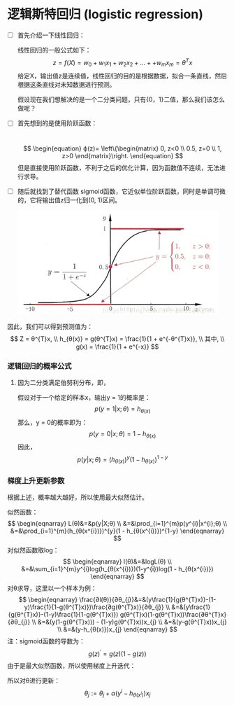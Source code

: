 <script type="text/javascript"
   src="http://cdn.mathjax.org/mathjax/latest/MathJax.js?config=TeX-AMS-MML_HTMLorMML">
</script>
# 逻辑斯特回归 (logistic regression)

- [ ] 首先介绍一下线性回归：

  线性回归的一般公式如下：
  $$
  z = f(X) = w_{0}+w_{1}x_{1}+w_{2}x_{2}+...++w_{m}x_{m} = θ^{T}x
  $$
  给定X，输出值z是连续值，线性回归的目的是根据数据，拟合一条直线，然后根据这条直线对未知数据进行预测。

  假设现在我们想解决的是一个二分类问题，只有{0，1}二值，那么我们该怎么做呢？

- [ ] 首先想到的是使用阶跃函数：

  ​       
  $$
  \begin{equation}
  ϕ(z)=
  \left\{\begin{matrix}
  0, z<0 \\ 
  0.5, z=0 \\
  1, z>0
  \end{matrix}\right.
  \end{equation}
  $$
  但是直接使用阶跃函数，不利于之后的优化计算，因为函数值不连续，无法进行求导。

- [ ] 随后就找到了替代函数 sigmoid函数，它近似单位阶跃函数，同时是单调可微的，它将输出值z归一化到(0, 1)区间。

  ![sigmoid](../fig/sigmoid.png)

因此，我们可以得到预测值为：
$$
Z = θ^{T}x,  \\
h_{θ(x)} = g(θ^{T}x) = \frac{1}{1 + e^{-θ^{T}x}}, \\
其中, \\
g(x) = \frac{1}{1 + e^{-x}}
$$

### 逻辑回归的概率公式

1. 因为二分类满足伯努利分布，即，

   假设对于一个给定的样本x，输出y = 1的概率是：
   $$
   p(y=1|x;θ) = h_{θ(x)}
   $$
   那么，y = 0的概率即为：
   $$
   p(y=0|x;θ) = 1 - h_{θ(x)}
   $$
   因此，
   $$
   p(y|x;θ) = (h_{θ(x)})^{y}(1 - h_{θ(x)})^{1-y}
   $$

 ### 梯度上升更新参数

根据上述，概率越大越好，所以使用最大似然估计。

似然函数：
$$
\begin{eqnarray}
L(θ)&=&p(y|X;θ) \\
    &=&\prod_{i=1}^{m}p(y^{i}|x^{i};θ) \\
    &=&\prod_{i=1}^{m}(h_{θ(x^{i})})^{y}(1 - h_{θ(x^{i})})^{1-y}
\end{eqnarray}
$$
对似然函数取log：
$$
\begin{eqnarray}
l(θ)&=&logL(θ) \\
    &=&\sum_{i=1}^{m}y^{i}log(h_{θ(x^{i})})(1-y^{i})log(1 - h_{θ(x^{i})})
\end{eqnarray}
$$
对θ求导，这里以一个样本为例：
$$
\begin{eqnarray}
\frac{∂l(θ)}{∂θ_{j}}&=&(y\frac{1}{g(θ^{T}x)}-(1-y)\frac{1}{1-g(θ^{T}x)})\frac{∂g(θ^{T}x)}{∂θ_{j}} \\
&=&(y\frac{1}{g(θ^{T}x)}-(1-y)\frac{1}{1-g(θ^{T}x)})
g(θ^{T}x)(1-g(θ^{T}x))\frac{∂θ^{T}x}{∂θ_{j}} \\
&=&(y(1-g(θ^{T}x))) - (1-y)g(θ^{T}x))x_{j} \\
&=&(y-g(θ^{T}x))x_{j} \\
&=&(y-h_{θ(x)})x_{j}
\end{eqnarray}
$$
注：sigmoid函数的导数为：
$$
g(z)^{'} = g(z)(1-g(z))
$$
由于是最大似然函数，所以使用梯度上升迭代：

所以对θ进行更新：
$$
θ_{j} := θ_{j} + \alpha(y^{i}-h_{θ(x^{i})})x_{j}
$$

